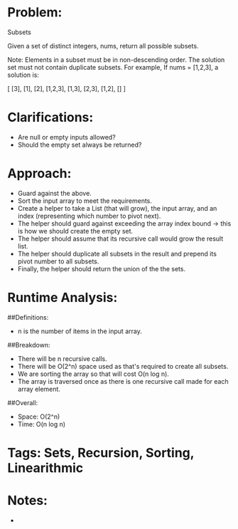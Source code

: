 # Problem:
  Subsets
  
  Given a set of distinct integers, nums, return all possible subsets.

  Note:
  Elements in a subset must be in non-descending order.
  The solution set must not contain duplicate subsets.
  For example,
  If nums = [1,2,3], a solution is:

  [
    [3],
    [1],
    [2],
    [1,2,3],
    [1,3],
    [2,3],
    [1,2],
    []
  ]
  
# Clarifications:
  - Are null or empty inputs allowed?
  - Should the empty set always be returned?

# Approach:
  - Guard against the above.
  - Sort the input array to meet the requirements.
  - Create a helper to take a List (that will grow), the input array, and an index (representing which number to pivot next).
  - The helper should guard against exceeding the array index bound -> this is how we should create the empty set.
  - The helper should assume that its recursive call would grow the result list.
  - The helper should duplicate all subsets in the result and prepend its pivot number to all subsets.
  - Finally, the helper should return the union of the the sets.

# Runtime Analysis:
##Definitions:
  - n is the number of items in the input array.

##Breakdown:
  - There will be n recursive calls.
  - There will be O(2^n) space used as that's required to create all subsets.
  - We are sorting the array so that will cost O(n log n).
  - The array is traversed once as there is one recursive call made for each array element.
  
##Overall:
  - Space: O(2^n)
  - Time: O(n log n)

# Tags: Sets, Recursion, Sorting, Linearithmic

# Notes:
  - 